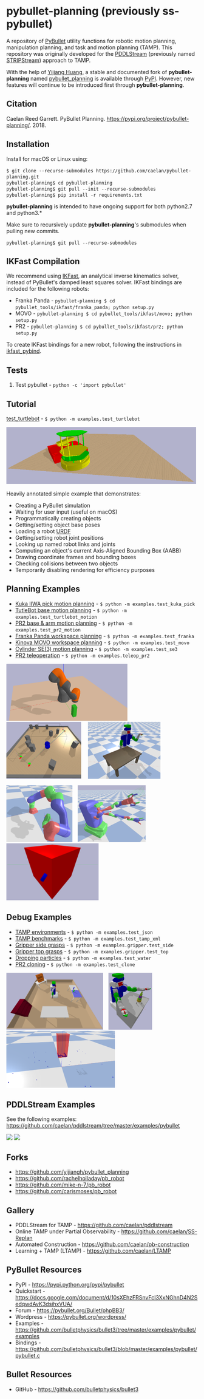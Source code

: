 # pybullet-planning (previously ss-pybullet)

A repository of [PyBullet](https://pypi.python.org/pypi/pybullet) utility functions for robotic motion planning, manipulation planning, and task and motion planning (TAMP).
This repository was originally developed for the [PDDLStream](https://github.com/caelan/pddlstream) (previously named [STRIPStream](https://github.com/caelan/stripstream)) approach to TAMP.

<!--![Alt text](images/test.png?raw=true "Title")-->
<!--img src="images/pr2.png" height="300">&emsp;<img src="images/kuka.png" height="300"-->

<!-- ## PyBullet Planning -->

With the help of [Yijiang Huang](https://github.com/yijiangh), a stable and documented fork of **pybullet-planning** named [pybullet_planning](https://github.com/yijiangh/pybullet_planning) is available through [PyPI](https://pypi.org/project/pybullet-planning/).
However, new features will continue to be introduced first through **pybullet-planning**.

## Citation

Caelan Reed Garrett. PyBullet Planning. https://pypi.org/project/pybullet-planning/. 2018.

## Installation

Install for macOS or Linux using: 
```
$ git clone --recurse-submodules https://github.com/caelan/pybullet-planning.git
pybullet-planning$ cd pybullet-planning
pybullet-planning$ git pull --init --recurse-submodules
pybullet-planning$ pip install -r requirements.txt
```

<!--
Install PyBullet on OS X or Linux using: 
```
$ pip install numpy pybullet
$ git clone --recurse-submodules https://github.com/caelan/ss-pybullet.git
$ cd ss-pybullet
$ git pull --recurse-submodules
```
-->

**pybullet-planning** is intended to have ongoing support for both python2.7 and python3.*

Make sure to recursively update **pybullet-planning**'s submodules when pulling new commits.
```
pybullet-planning$ git pull --recurse-submodules
```

## IKFast Compilation

We recommend using [IKFast](http://openrave.org/docs/0.8.2/openravepy/ikfast/), an analytical inverse kinematics solver, instead of PyBullet's damped least squares solver.
IKFast bindings are included for the following robots:
* Franka Panda - `pybullet-planning $ cd pybullet_tools/ikfast/franka_panda; python setup.py`
* MOVO - `pybullet-planning $ cd pybullet_tools/ikfast/movo; python setup.py`
* PR2 - `pybullet-planning $ cd pybullet_tools/ikfast/pr2; python setup.py`

To create IKFast bindings for a new robot, following the instructions in [ikfast_pybind](https://github.com/yijiangh/ikfast_pybind). 

<!-- https://pypi.org/project/ikfast-pybind/ -->

## Tests

1) Test pybullet - ```python -c 'import pybullet'```

## Tutorial

[test_turtlebot](https://github.com/caelan/pybullet-planning/blob/master/examples/test_turtlebot.py) - ```$ python -m examples.test_turtlebot```

<img src="images/turtlebot.png" height="150">
<!--img src="images/turtlebot2.png" height="150"-->

Heavily annotated simple example that demonstrates:
* Creating a PyBullet simulation
* Waiting for user input (useful on macOS)
* Programmatically creating objects
* Getting/setting object base poses
* Loading a robot [URDF](http://wiki.ros.org/urdf)
* Getting/setting robot joint positions
* Looking up named robot links and joints
* Computing an object's current Axis-Aligned Bounding Box (AABB)
* Drawing coordinate frames and bounding boxes
* Checking collisions between two objects
* Temporarily disabling rendering for efficiency purposes

## Planning Examples

* [Kuka IIWA pick motion planning](https://github.com/caelan/pybullet-planning/blob/master/examples/test_kuka_pick.py) - `$ python -m examples.test_kuka_pick`
* [TutleBot base motion planning](https://github.com/caelan/pybullet-planning/blob/master/examples/test_turtlebot_motion.py) - ```$ python -m examples.test_turtlebot_motion```
* [PR2 base & arm motion planning](https://github.com/caelan/pybullet-planning/blob/master/examples/test_pr2_motion.py) - ```$ python -m examples.test_pr2_motion```
* [Franka Panda workspace planning](https://github.com/caelan/pybullet-planning/blob/master/examples/test_franka.py) - ```$ python -m examples.test_franka```
* [Kinova MOVO workspace planning](https://github.com/caelan/pybullet-planning/blob/master/examples/test_movo.py) - ```$ python -m examples.test_movo```
* [Cylinder SE(3) motion planning](https://github.com/caelan/pybullet-planning/blob/master/examples/test_se3.py) - ```$ python -m examples.test_se3```
* [PR2 teleoperation](https://github.com/caelan/pybullet-planning/blob/master/examples/teleop_pr2.py) - ```$ python -m examples.teleop_pr2```

<!--img src="images/movo.png" height="150"-->
<img src="images/kuka_pick.png" height="150">&emsp;<img src="images/turtlebot_motion.png" height="150">
&emsp;<img src="images/pr2_motion.png" height="150">

<img src="images/franka.png" height="150">&emsp;<img src="images/movo2.png" height="150">
&emsp;<img src="images/se3.png" height="150">

## Debug Examples

* [TAMP environments](https://github.com/caelan/pybullet-planning/blob/master/examples/test_json.py) - ```$ python -m examples.test_json```
* [TAMP benchmarks](https://github.com/caelan/pybullet-planning/blob/master/examples/test_tamp_xml.py) - ```$ python -m examples.test_tamp_xml```
* [Gripper side grasps](https://github.com/caelan/pybullet-planning/blob/master/examples/gripper/test_side.py) - ```$ python -m examples.gripper.test_side```
* [Gripper top grasps](https://github.com/caelan/pybullet-planning/blob/master/examples/gripper/test_top.py) - ```$ python -m examples.gripper.test_top```
* [Dropping particles](https://github.com/caelan/pybullet-planning/blob/master/examples/test_water.py) - ```$ python -m examples.test_water```
* [PR2 cloning](https://github.com/caelan/pybullet-planning/blob/master/examples/test_clone.py) - ```$ python -m examples.test_clone```

<img src="images/json.png" height="150">&emsp;<img src="images/tamp_xml.png" height="150">
&emsp;<img src="images/water.png" height="150">
<!--&emsp;<img src="images/test_side.png" height="150">
&emsp;<img src="images/test_top.png" height="150"-->

<!--
* [OpenRAVE bodies](https://github.com/caelan/pybullet-planning/blob/master/examples/test_kinbody.py) - ```$ python -m examples.test_kinbody```
* [Kiva shelves](https://github.com/caelan/pybullet-planning/blob/master/examples/test_kiva.py) - ```$ python -m examples.test_kiva```
* [LIS/YCB models](https://github.com/caelan/pybullet-planning/blob/master/examples/test_models.py) - ```$ python -m examples.test_models```
* [PR2 visibility](https://github.com/caelan/pybullet-planning/blob/master/examples/test_visibility.py) - ```$ python -m examples.test_visibility```
* [TurtleBot collisions](https://github.com/caelan/pybullet-planning/blob/master/examples/test_turtlebot.py) - ```$ python -m examples.test_turtlebot```
-->

## PDDLStream Examples

See the following examples: https://github.com/caelan/pddlstream/tree/master/examples/pybullet

[<img src="https://img.youtube.com/vi/3HJrkgIGK7c/0.jpg" height="200">](https://www.youtube.com/watch?v=3HJrkgIGK7c)
[<img src="https://img.youtube.com/vi/oWr6m12nXcM/0.jpg" height="200">](https://www.youtube.com/watch?v=oWr6m12nXcM)

## Forks

* https://github.com/yijiangh/pybullet_planning
* https://github.com/rachelholladay/pb_robot
* https://github.com/mike-n-7/pb_robot
* https://github.com/carismoses/pb_robot

## Gallery

* PDDLStream for TAMP - https://github.com/caelan/pddlstream
* Online TAMP under Partial Observability - https://github.com/caelan/SS-Replan
* Automated Construction - https://github.com/caelan/pb-construction
* Learning + TAMP (LTAMP) - https://github.com/caelan/LTAMP

## PyBullet Resources

* PyPI - https://pypi.python.org/pypi/pybullet
* Quickstart - https://docs.google.com/document/d/10sXEhzFRSnvFcl3XxNGhnD4N2SedqwdAvK3dsihxVUA/
* Forum - https://pybullet.org/Bullet/phpBB3/
* Wordpress - https://pybullet.org/wordpress/
* Examples - https://github.com/bulletphysics/bullet3/tree/master/examples/pybullet/examples
* Bindings - https://github.com/bulletphysics/bullet3/blob/master/examples/pybullet/pybullet.c

## Bullet Resources

* GitHub - https://github.com/bulletphysics/bullet3
